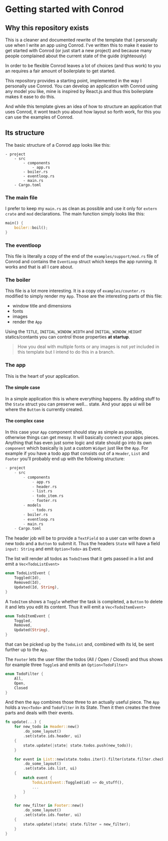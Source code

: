 # Getting started with Conrod

## Why this repository exists
This is a cleaner and documented rewrite of the template that I personally use when I write an app using Conrod. I've written this to make it easier to get started with Conrod (or just start a new project) and because many people complained about the current state of the guide (righteously)

In order to be flexible Conrod leaves a lot of choices (and thus work) to you an requires a fair amount of boilerplate to get started.

This repository provides a starting point, implemented in the way I personally use Conrod.
You can develop an application with Conrod using any model you like, mine is inspired by React.js and thus this boilerplate makes it ease to do this.

And while this template gives an idea of how to structure an application that uses Conrod, it wont teach you about how layout so forth work, for this you can use the examples of Conrod.

## Its structure
The basic structure of a Conrod app looks like this:
```
- project
    - src
        - components
            - app.rs
        - boiler.rs
        - eventloop.rs
        - main.rs
    - Cargo.toml
```

### The main file
I prefer to keep my `main.rs` as clean as possible and use it only for `extern crate` and `mod` declarations.
The main function simply looks like this:
```rust
main() {
    boiler::boil();
}
```

### The eventloop
This file is literally a copy of the end of the `examples/support/mod.rs` file of Conrod and contains the `EventLoop` struct which keeps the app running.  It works and that is all I care about.

### The boiler
This file is a lot more interesting. It is a copy of `examples/counter.rs` modified to simply render my `App`.
Those are the interesting parts of this file:
- window title and dimensions
- fonts
- images
- render the `App`

Using the `TITLE`,  `INITIAL_WINDOW_WIDTH` and `INITIAL_WINDOW_HEIGHT` statics/contants you can control those properties **at startup**.

> How you deal with multiple fonts or any images is not *yet* included in this template but I intend to do this in a branch.

### The app
This is the heart of your application.

#### The simple case
In a simple application this is where everything happens.
By adding stuff to the `State` struct you can preserve well... state.
And your apps ui will be where the `Button` is currently created.

#### The complex case
In this case your `App` component should stay as simple as possible, otherwise things can get messy.
It will basically connect your apps pieces. Anything that has even just some logic and state should go into its own `component` which basically is just a custom `Widget` just like the `App`.
For example if you have a todo app that consists out of a `Header`, `List` and `Footer` you'll probably end up with the following structure:

```rust
- project
    - src
        - components
            - app.rs
            - header.rs
            - list.rs
            - todo_item.rs
            - footer.rs
        - models
            - todo.rs
        - boiler.rs
        - eventloop.rs
        - main.rs
    - Cargo.toml
```

The header job will be to provide a `TextField` so a user can write down a new todo and a `Button` to submit it. Thus the headers `State` will have a field `input: String` and emit `Option<Todo>` as Event.

The list will render all todos as `TodoItem`s that it gets passed in a list and emit a `Vec<TodoListEvent>`
```rust
enum TodoListEvent {
    Toggled(Id),
    Removed(Id),
    Updated(Id, String),
}
```

A `TodoItem` shows a `Toggle` whether the task is completed, a `Button` to delete it and lets you edit its content. Thus it will emit a `Vec<TodoItemEvent>`
```rust
enum TodoItemEvent {
    Toggled,
    Removed,
    Updated(String),
}
```
that can be picked up by the `TodoList` and, combined with its Id, be sent further up to the `App`.

The `Footer` lets the user filter the todos (All / Open / Closed) and thus shows for example three `Toggle`s and emits an `Option<TodoFilter>`
```rust
enum TodoFilter {
    All,
    Open,
    Closed
}
```

And then the `App` combines those three to an actually useful piece.
The `App` holds a `Vec<Todo>` and `TodoFilter` in its State.
Then it then creates the three parts and deals with their events.
```rust
fn update(...) {
    for new_todo in Header::new()
        .do_some_layout()
        .set(state.ids.header, ui)
    {
        state.update(|state| state.todos.push(new_todo));
    }

    for event in List::new(state.todos.iter().filter(state.filter.check))
        .do_some_layout()
        .set(state.ids.list, ui)
    {
        match event {
            TodoListEvent::Toggled(id) => do_stuff(),
            ...
        }
    }

    for new_filter in Footer::new()
        .do_some_layout()
        .set(state.ids.footer, ui)
    {
        state.update(|state| state.filter = new_filter);
    }
}
```
